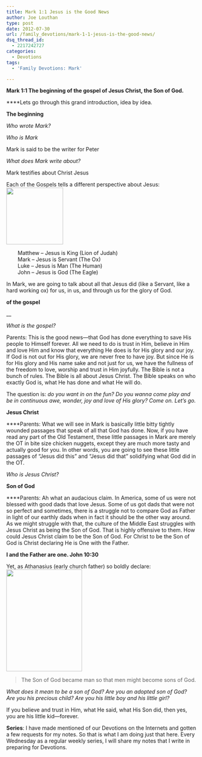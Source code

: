 ```yaml
---
title: Mark 1:1 Jesus is the Good News
author: Joe Louthan
type: post
date: 2012-07-30
url: /family_devotions/mark-1-1-jesus-is-the-good-news/
dsq_thread_id:
  - 2217242727
categories:
  - Devotions
tags:
  - 'Family Devotions: Mark'

---
```

**Mark 1:1 The beginning of the gospel of Jesus Christ, the Son of God.**

****Lets go through this grand introduction, idea by idea.

**The beginning**

_Who wrote Mark?_

_Who is Mark_
  
Mark is said to be the writer for Peter

_What does Mark write about?_
  
Mark testifies about Christ Jesus

Each of the Gospels tells a different perspective about Jesus:[<img class="alignright size-thumbnail wp-image-124" title="Muskoxen (Ovibos muschatus)" src="https://i2.wp.com/theologic.us/wp-content/uploads/2012/07/Ox-8.jpg?resize=150%2C150" alt="" width="150" height="150" srcset="https://i2.wp.com/theologic.us/wp-content/uploads/2012/07/Ox-8.jpg?resize=150%2C150 150w, https://i2.wp.com/theologic.us/wp-content/uploads/2012/07/Ox-8.jpg?zoom=2&resize=150%2C150 300w, https://i2.wp.com/theologic.us/wp-content/uploads/2012/07/Ox-8.jpg?zoom=3&resize=150%2C150 450w" sizes="(max-width: 150px) 100vw, 150px" data-recalc-dims="1" />][1]

<p style="padding-left: 30px;">
  Matthew &#8211; Jesus is King (Lion of Judah)<br /> Mark &#8211; Jesus is Servant (The Ox)<br /> Luke &#8211; Jesus is Man (The Human)<br /> John &#8211; Jesus is God (The Eagle)
</p>

In Mark, we are going to talk about all that Jesus did (like a Servant, like a hard working ox) for us, in us, and through us for the glory of God.

**of the gospel**
  
__

_What is the gospel?_
  
Parents: This is the good news—that God has done everything to save His people to Himself forever. All we need to do is trust in Him, believe in Him and love Him and know that everything He does is for His glory and our joy. If God is not out for His glory, we are never free to have joy. But since He is for His glory and His name sake and not just for us, we have the fullness of the freedom to love, worship and trust in Him joyfully. The Bible is not a bunch of rules. The Bible is all about Jesus Christ. The Bible speaks on who exactly God is, what He has done and what He will do.

The question is: _do you want in on the fun? Do you wanna come play and be in continuous awe, wonder, joy and love of His glory? Come on. Let&#8217;s go._

**Jesus Christ**

****Parents: What we will see in Mark is basically little bitty tightly wounded passages that speak of all that God has done. Now, if you have read any part of the Old Testament, these little passages in Mark are merely the OT in bite size chicken nuggets, except they are much more tasty and actually good for you. In other words, you are going to see these little passages of &#8220;Jesus did this&#8221; and &#8220;Jesus did that&#8221; solidifying what God did in the OT.

_Who is Jesus Christ?_

**Son of God**

****Parents: Ah what an audacious claim. In America, some of us were not blessed with good dads that love Jesus. Some of us got dads that were not so perfect and sometimes, there is a struggle not to compare God as Father in light of our earthly dads when in fact it should be the other way around. As we might struggle with that, the culture of the Middle East struggles with Jesus Christ as being the Son of God. That is highly offensive to them. How could Jesus Christ claim to be the Son of God. For Christ to be the Son of God is Christ declaring He is One with the Father.

**I and the Father are one. John 10:30**

Yet, as Athanasius (early church father) so boldly declare:[<img class="alignright size-full wp-image-125" title="athanasius" src="https://i2.wp.com/theologic.us/wp-content/uploads/2012/07/athanasius.jpg?resize=200%2C269" alt="" width="200" height="269" data-recalc-dims="1" />][2]

> The Son of God became man so that men might become sons of God.

_What does it mean to be a son of God? Are you an adopted son of God? Are you his precious child? Are you his little boy and his little girl?_

If you believe and trust in Him, what He said, what His Son did, then yes, you are his little kid—forever.

**Series**: I have made mentioned of our Devotions on the Internets and gotten a few requests for my notes. So that is what I am doing just that here. Every Wednesday as a regular weekly series, I will share my notes that I write in preparing for Devotions.

 [1]: https://i2.wp.com/theologic.us/wp-content/uploads/2012/07/Ox-8.jpg
 [2]: https://i2.wp.com/theologic.us/wp-content/uploads/2012/07/athanasius.jpg